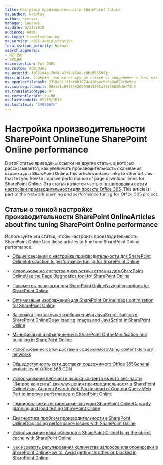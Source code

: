 ```yaml
---
title: Настройка производительности SharePoint Online
ms.author: krowley
author: kccross
manager: laurawi
ms.date: 6/21/2018
audience: Admin
ms.topic: troubleshooting
ms.service: o365-administration
localization_priority: Normal
search.appverid:
- MET150
- SPO160
ms.collection: Ent_O365
ms.custom: Adm_O365
ms.assetid: f0522d4a-fbf4-41f9-854e-c9b59555091d
description: Содержит ссылки на другие статьи со сведениями о том, как увеличить производительность скачивания страниц для SharePoint Online.
ms.openlocfilehash: 2359ab11ffd4d03874c410b4c6e0b0e692c5e9cb
ms.sourcegitcommit: 08e1e1c09f64926394043291a77856620d6f72b5
ms.translationtype: MT
ms.contentlocale: ru-RU
ms.lasthandoff: 05/15/2019
ms.locfileid: "34070675"
---
```

# <a name="tune-sharepoint-online-performance"></a><span data-ttu-id="03010-103">Настройка производительности SharePoint Online</span><span class="sxs-lookup"><span data-stu-id="03010-103">Tune SharePoint Online performance</span></span>

<span data-ttu-id="03010-104">В этой статье приведены ссылки на другие статьи, в которых рассказывается, как увеличить производительность скачивания страниц для SharePoint Online.</span><span class="sxs-lookup"><span data-stu-id="03010-104">This article contains links to other articles that tell you how to improve performance of page download times for SharePoint Online.</span></span> <span data-ttu-id="03010-105">Эта статья является частью [планирования сети и настройки производительности для проекта Office 365](https://aka.ms/tune) .</span><span class="sxs-lookup"><span data-stu-id="03010-105">This article is part of the [Network planning and performance tuning for Office 365](https://aka.ms/tune) project.</span></span>
   
## <a name="articles-about-fine-tuning-sharepoint-online-performance"></a><span data-ttu-id="03010-106">Статьи о тонкой настройке производительности SharePoint Online</span><span class="sxs-lookup"><span data-stu-id="03010-106">Articles about fine tuning SharePoint Online performance</span></span>

<span data-ttu-id="03010-107">Используйте эти статьи, чтобы настроить производительность SharePoint Online.</span><span class="sxs-lookup"><span data-stu-id="03010-107">Use these articles to fine tune SharePoint Online performance.</span></span>
  
- [<span data-ttu-id="03010-108">Общие сведения о настройке производительности для SharePoint Online</span><span class="sxs-lookup"><span data-stu-id="03010-108">Introduction to performance tuning for SharePoint Online</span></span>](introduction-to-performance-tuning-for-sharepoint-online.md)
    
- [<span data-ttu-id="03010-109">Использование средства диагностики страниц для SharePoint Online</span><span class="sxs-lookup"><span data-stu-id="03010-109">Use the Page Diagnostics tool for SharePoint Online</span></span>](page-diagnostics-for-spo.md)
    
- [<span data-ttu-id="03010-110">Параметры навигации для SharePoint Online</span><span class="sxs-lookup"><span data-stu-id="03010-110">Navigation options for SharePoint Online</span></span>](navigation-options-for-sharepoint-online.md)
    
- [<span data-ttu-id="03010-111">Оптимизация изображений для SharePoint Online</span><span class="sxs-lookup"><span data-stu-id="03010-111">Image optimization for SharePoint Online</span></span>](image-optimization-for-sharepoint-online.md)
    
- [<span data-ttu-id="03010-112">Задержка при загрузке изображений и JavaScript-файлов в SharePoint Online</span><span class="sxs-lookup"><span data-stu-id="03010-112">Delay loading images and JavaScript in SharePoint Online</span></span>](delay-loading-images-and-javascript-in-sharepoint-online.md)
    
- [<span data-ttu-id="03010-113">Минификация и объединение в SharePoint Online</span><span class="sxs-lookup"><span data-stu-id="03010-113">Minification and bundling in SharePoint Online</span></span>](minification-and-bundling-in-sharepoint-online.md)
    
- [<span data-ttu-id="03010-114">Использование сетей доставки содержимого</span><span class="sxs-lookup"><span data-stu-id="03010-114">Using content delivery networks</span></span>](using-content-delivery-networks-with-sharepoint-online.md)
    
 - [<span data-ttu-id="03010-115">Общедоступность сети доставки содержимого Office 365</span><span class="sxs-lookup"><span data-stu-id="03010-115">General availability of Office 365 CDN</span></span>](https://dev.office.com/blogs/general-availability-of-office-365-cdn)
    
- [<span data-ttu-id="03010-116">Использование веб-части поиска контента вместо веб-части "Запрос контента" для улучшения производительности в SharePoint Online</span><span class="sxs-lookup"><span data-stu-id="03010-116">Using Content Search Web Part instead of Content Query Web Part to improve performance in SharePoint Online</span></span>](using-content-search-web-part-instead-of-content-query-web-part-to-improve-perfo.md)
    
- [<span data-ttu-id="03010-117">Планирование и тестирование загрузки SharePoint Online</span><span class="sxs-lookup"><span data-stu-id="03010-117">Capacity planning and load testing SharePoint Online</span></span>](capacity-planning-and-load-testing-sharepoint-online.md)
    
- [<span data-ttu-id="03010-118">Диагностика проблем производительности в SharePoint Online</span><span class="sxs-lookup"><span data-stu-id="03010-118">Diagnosing performance issues with SharePoint Online</span></span>](diagnosing-performance-issues-with-sharepoint-online.md)
    
- [<span data-ttu-id="03010-119">Использование кэша объектов в SharePoint Online</span><span class="sxs-lookup"><span data-stu-id="03010-119">Using the object cache with SharePoint Online</span></span>](using-the-object-cache-with-sharepoint-online.md)
    
- [<span data-ttu-id="03010-120">Как избежать регулирования количества запросов или блокировки в SharePoint Online</span><span class="sxs-lookup"><span data-stu-id="03010-120">How to: Avoid getting throttled or blocked in SharePoint Online</span></span>](https://msdn.microsoft.com/en-us/library/office/dn889829.aspx)
    

